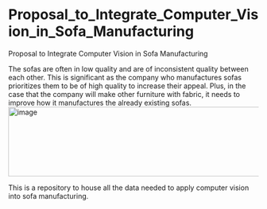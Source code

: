 # Proposal_to_Integrate_Computer_Vision_in_Sofa_Manufacturing

Proposal to Integrate Computer Vision in Sofa Manufacturing

The sofas are often in low quality and are of inconsistent quality between each other. 
This is significant as the company who manufactures sofas prioritizes them to be of high quality to increase their appeal. 
Plus, in the case that the company will make other furniture with fabric, it needs to improve how it manufactures the already existing sofas.
<img width="1706" height="140" alt="image" src="https://github.com/user-attachments/assets/45c832bf-3f1c-4b6f-924e-ed97df36f68f" />


This is a repository to house all the data needed to apply computer vision into sofa manufacturing.
